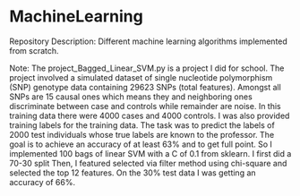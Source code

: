 # MachineLearning
Repository Description:
Different machine learning algorithms implemented from scratch.

Note:
The project_Bagged_Linear_SVM.py is a project I did for school. 
The project involved a simulated dataset of single nucleotide polymorphism (SNP) genotype data 
containing 29623 SNPs (total features). Amongst all SNPs are 15 causal 
ones which means they and neighboring ones discriminate between case and 
controls while remainder are noise. In this training data there were 4000 cases and 4000 controls.
I was also provided training labels for the training data. 
The task was to predict the labels of 2000 test individuals whose true labels are known to the professor. 
The goal is to achieve an accuracy of at least 63% and to get full point.
So I implemented 100 bags of linear SVM with a C of 0.1 from sklearn. I first did a 70-30 split 
Then, I featured selected via filter method using chi-square and selected the top 12 features. 
On the 30% test data I was getting an accuracy of 66%.
